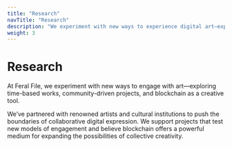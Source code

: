 ```yaml
---
title: "Research"
navTitle: "Research"
description: "We experiment with new ways to experience digital art—exploring time-based works, community-driven projects, and blockchain as a creative tool."
weight: 3
---
```


# Research

At Feral File, we experiment with new ways to engage with art—exploring time-based works, community-driven projects, and blockchain as a creative tool.

We’ve partnered with renowned artists and cultural institutions to push the boundaries of collaborative digital expression. We support projects that test new models of engagement and believe blockchain offers a powerful medium for expanding the possibilities of collective creativity.
